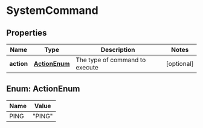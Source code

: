 # SystemCommand

## Properties
Name | Type | Description | Notes
------------ | ------------- | ------------- | -------------
**action** | [**ActionEnum**](#ActionEnum) | The type of command to execute |  [optional]

<a name="ActionEnum"></a>
## Enum: ActionEnum
Name | Value
---- | -----
PING | &quot;PING&quot;
